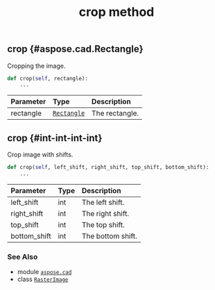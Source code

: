 ﻿---
title: crop method
second_title: Aspose.CAD for Python via .NET API References
description: 
type: docs
weight: 110
url: /python-net/aspose.cad/rasterimage/crop/
is_root: false
---

## crop {#aspose.cad.Rectangle}

Cropping the image.



```python
def crop(self, rectangle):
    ...
```


| Parameter | Type | Description |
| :- | :- | :- |
| rectangle | [`Rectangle`](/cad/python-net/aspose.cad/rectangle) | The rectangle. |


## crop {#int-int-int-int}

Crop image with shifts.



```python
def crop(self, left_shift, right_shift, top_shift, bottom_shift):
    ...
```


| Parameter | Type | Description |
| :- | :- | :- |
| left_shift | int | The left shift. |
| right_shift | int | The right shift. |
| top_shift | int | The top shift. |
| bottom_shift | int | The bottom shift. |



### See Also
* module [`aspose.cad`](../../)
* class [`RasterImage`](/cad/python-net/aspose.cad/rasterimage)
